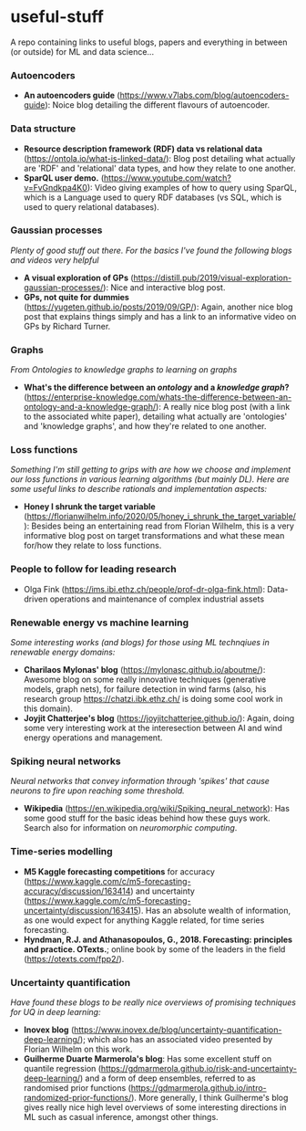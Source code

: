 # useful-stuff
A repo containing links to useful blogs, papers and everything in between (or outside) for ML and data science...

### Autoencoders
* __An autoencoders guide__ (https://www.v7labs.com/blog/autoencoders-guide): Noice blog detailing the different flavours of autoencoder.

### Data structure
* __Resource description framework (RDF) data vs relational data__ (https://ontola.io/what-is-linked-data/): Blog post detailing what actually are 'RDF' and 'relational' data types, and how they relate to one another. 
* __SparQL user demo.__ (https://www.youtube.com/watch?v=FvGndkpa4K0): Video giving examples of how to query using SparQL, which is a Language used to query RDF databases (vs SQL, which is used to query relational databases). 

### Gaussian processes
_Plenty of good stuff out there. For the basics I've found the following blogs and videos very helpful_
* __A visual exploration of GPs__ (https://distill.pub/2019/visual-exploration-gaussian-processes/): Nice and interactive blog post.
* __GPs, not quite for dummies__ (https://yugeten.github.io/posts/2019/09/GP/): Again, another nice blog post that explains things simply and has a link to an informative video on GPs by Richard Turner.

### Graphs
_From Ontologies to knowledge graphs to learning on graphs_
* __What's the difference between an _ontology_ and a _knowledge graph_?__ (https://enterprise-knowledge.com/whats-the-difference-between-an-ontology-and-a-knowledge-graph/): A really nice blog post (with a link to the associated white paper), detailing what actually are 'ontologies' and 'knowledge graphs', and how they're related to one another.

### Loss functions
_Something I'm still getting to grips with are how we choose and implement our loss functions in various learning algorithms (but mainly DL). Here are some useful links to describe rationals and implementation aspects:_
* __Honey I shrunk the target variable__ (https://florianwilhelm.info/2020/05/honey_i_shrunk_the_target_variable/): Besides being an entertaining read from Florian Wilhelm, this is a very informative blog post on target transformations and what these mean for/how they relate to loss functions.

### People to follow for leading research
* Olga Fink (https://ims.ibi.ethz.ch/people/prof-dr-olga-fink.html): Data-driven operations and maintenance of complex industrial assets

### Renewable energy vs machine learning
_Some interesting works (and blogs) for those using ML technqiues in renewable energy domains:_
* __Charilaos Mylonas' blog__ (https://mylonasc.github.io/aboutme/): Awesome blog on some really innovative techniques (generative models, graph nets), for failure detection in wind farms (also, his research group https://chatzi.ibk.ethz.ch/ is doing some cool work in this domain). 
* __Joyjit Chatterjee's blog__ (https://joyjitchatterjee.github.io/): Again, doing some very interesting work at the interesection between AI and wind energy operations and management. 

### Spiking neural networks
_Neural networks that convey information through 'spikes' that cause neurons to fire upon reaching some threshold._
* __Wikipedia__ (https://en.wikipedia.org/wiki/Spiking_neural_network): Has some good stuff for the basic ideas behind how these guys work. Search also for information on *neuromorphic computing*.

### Time-series modelling
* __M5 Kaggle forecasting competitions__ for accuracy (https://www.kaggle.com/c/m5-forecasting-accuracy/discussion/163414) and uncertainty (https://www.kaggle.com/c/m5-forecasting-uncertainty/discussion/163415). Has an absolute wealth of information, as one would expect for anything Kaggle related, for time series forecasting.
* __Hyndman, R.J. and Athanasopoulos, G., 2018. Forecasting: principles and practice. OTexts.__; online book by some of the leaders in the field (https://otexts.com/fpp2/).

### Uncertainty quantification
_Have found these blogs to be really nice overviews of promising techniques for UQ in deep learning:_
* __Inovex blog__ (https://www.inovex.de/blog/uncertainty-quantification-deep-learning/); which also has an associated video presented by Florian Wilhelm on this work.
* __Guilherme Duarte Marmerola's blog__: Has some excellent stuff on quantile regression (https://gdmarmerola.github.io/risk-and-uncertainty-deep-learning/) and a form of deep ensembles, referred to as randomised prior functions (https://gdmarmerola.github.io/intro-randomized-prior-functions/). More generally, I think Guilherme's blog gives really nice high level overviews of some interesting directions in ML such as casual inference, amongst other things. 
